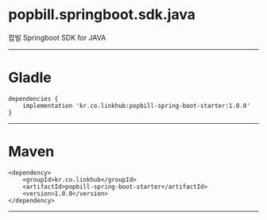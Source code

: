 popbill.springboot.sdk.java
================

팝빌 Springboot SDK for JAVA

-----

Gladle
================
    dependencies {
        implementation 'kr.co.linkhub:popbill-spring-boot-starter:1.0.0'
    }
    
------------
Maven
================
    <dependency>
        <groupId>kr.co.linkhub</groupId>
        <artifactId>popbill-spring-boot-starter</artifactId>
        <version>1.0.0</version>
    </dependency>

------------